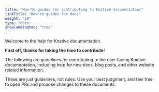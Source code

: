 ```yaml
---
title: "How-to guides for contributing to Knative documentation"
linkTitle: "How-to guides for docs"
weight: "10"
type: "docs"
showlandingtoc: "true"
---
```


<!-- Original file: https://github.com/knative/docs/pull/3269 -->

Welcome to the *help* for Knative documentation.

**First off, thanks for taking the time to contribute!**

The following are guidelines for contributing to the user facing Knative
documentation, including help for new docs, blog posts, and other website
related information.

These are just guidelines, not rules. Use your best judgment, and
feel free to open PRs and propose changes to these documents.

